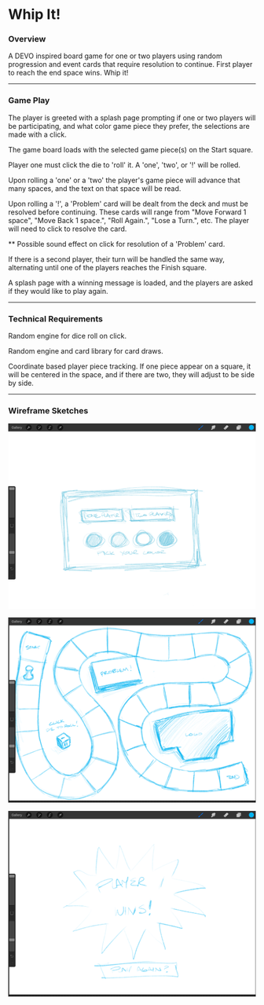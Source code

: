 # Whip It!

### Overview

A DEVO inspired board game for one or two players using random progression and event cards that require resolution to continue. First player to reach the end space wins. Whip it!

---

### Game Play

The player is greeted with a splash page prompting if one or two players will be participating, and what color
game piece they prefer, the selections are made with a click.

The game board loads with the selected
game piece(s) on the Start square.

Player one must click the die to 'roll' it. A 'one', 'two', or '!' will be rolled. 

Upon rolling a 'one' or a 'two' the player's game piece will advance that many spaces, and the text on that space will be read. 

Upon rolling a '!', a 'Problem' card will be dealt from the deck and must be resolved before continuing. These cards will range from "Move Forward 1 space", "Move Back 1 space.", "Roll Again.", "Lose a Turn.", etc. The player will need to click to resolve the card.

** Possible sound effect on click for resolution of a 'Problem' card.

If there is a second player, their turn will be handled the same way, alternating until one of the players reaches the Finish square. 

A splash page with a winning message is loaded, and the players are asked if they would like to play again.

---

### Technical Requirements

Random engine for dice roll on click.

Random engine and card library for card draws.

Coordinate based player piece tracking. If one piece appear on a square, it will be centered in the space, and if there are two, they will adjust to be side by side.

---

### Wireframe Sketches

![splash page](assets/Welcome_Page.png)

![board](assets/Game_Board.png)

![victory](assets/Win_Page.png)
